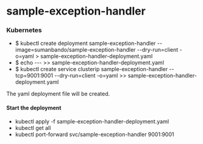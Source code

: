 # sample-exception-handler

### Kubernetes
* $ kubectl create deployment sample-exception-handler --image=sumanbando/sample-exception-handler --dry-run=client -o=yaml > sample-exception-handler-deployment.yaml
* $ echo --- >> sample-exception-handler-deployment.yaml
* $ kubectl create service clusterip sample-exception-handler --tcp=9001:9001 --dry-run=client -o=yaml >> sample-exception-handler-deployment.yaml

The yaml deployment file will be created.

#### Start the deployment
* kubectl apply -f sample-exception-handler-deployment.yaml
* kubectl get all
* kubectl port-forward svc/sample-exception-handler 9001:9001
